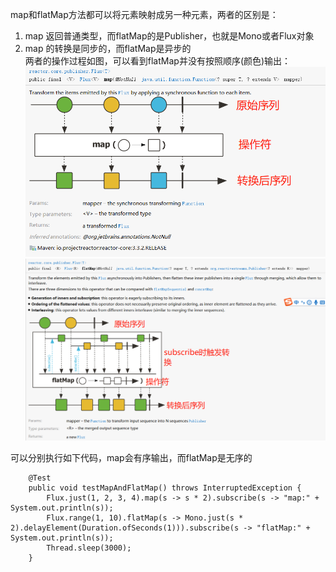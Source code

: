map和flatMap方法都可以将元素映射成另一种元素，两者的区别是：  
1. map 返回普通类型，而flatMap的是Publisher，也就是Mono或者Flux对象
2. map 的转换是同步的，而flatMap是异步的  
两者的操作过程如图，可以看到flatMap并没有按照顺序(颜色)输出：
![image](https://github.com/jmilktea/jmilktea/blob/master/webflux/images/map.png)  
![image](https://github.com/jmilktea/jmilktea/blob/master/webflux/images/flatmap.png)

可以分别执行如下代码，map会有序输出，而flatMap是无序的
```
    @Test
    public void testMapAndFlatMap() throws InterruptedException {
        Flux.just(1, 2, 3, 4).map(s -> s * 2).subscribe(s -> "map:" + System.out.println(s));
        Flux.range(1, 10).flatMap(s -> Mono.just(s * 2).delayElement(Duration.ofSeconds(1))).subscribe(s -> "flatMap:" + System.out.println(s));
        Thread.sleep(3000);
    }
```
